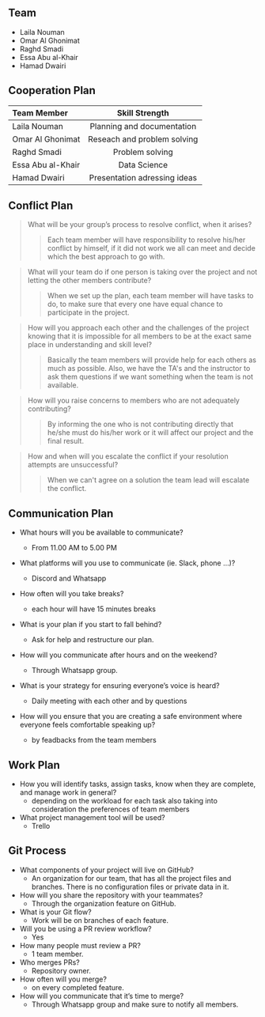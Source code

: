## Team

* Laila Nouman
* Omar Al Ghonimat
* Raghd Smadi
* Essa Abu al-Khair
* Hamad Dwairi

## Cooperation Plan

| Team Member| Skill Strength|
| :---        |    :----:   |
| Laila Nouman      | Planning and documentation |
| Omar Al Ghonimat  | Reseach and problem solving   |
| Raghd Smadi   | Problem solving   |
| Essa Abu al-Khair   | Data Science      |
| Hamad Dwairi   | Presentation adressing ideas    |

## Conflict Plan

> What will be your group’s process to resolve conflict, when it arises?
>> Each team member will have responsibility to resolve his/her conflict by himself, if it did not work we all can meet and decide which the best approach to go with.

> What will your team do if one person is taking over the project and not letting the other members contribute?
>> When we set up the plan, each team member will have tasks to do, to make sure that every one have equal chance to participate in the project.

> How will you approach each other and the challenges of the project knowing that it is impossible for all members to be at the exact same place in understanding and skill level?
>> Basically the team members will provide help for each others as much as possible. Also, we have the TA's and the instructor to ask them questions if we want something when the team is not available.

> How will you raise concerns to members who are not adequately contributing?
>> By informing the one who is not contributing directly that he/she must do his/her work or it will affect our project and the final result.

> How and when will you escalate the conflict if your resolution attempts are unsuccessful?
>> When we can't agree on a solution the team lead will escalate the conflict.

## Communication Plan

* What hours will you be available to communicate?

  * From 11.00 AM to 5.00 PM

* What platforms will you use to communicate (ie. Slack, phone …)?
  * Discord and Whatsapp

* How often will you take breaks?
  * each hour will have 15 minutes breaks

* What is your plan if you start to fall behind?
  * Ask for help and restructure our plan.

* How will you communicate after hours and on the weekend?
  * Through Whatsapp group.

* What is your strategy for ensuring everyone’s voice is heard?
  * Daily meeting with each other and by questions

* How will you ensure that you are creating a safe environment where everyone feels comfortable speaking up?
  * by feadbacks from the team members

## Work Plan

* How you will identify tasks, assign tasks, know when they are complete, and manage work in general?
  * depending on the workload for each task also taking into consideration the preferences of team members
* What project management tool will be used?
  * Trello

## Git Process

* What components of your project will live on GitHub?
  * An organization for our team, that has all the project files and branches. There is no configuration files or private data in it.
* How will you share the repository with your teammates?
  * Through the organization feature on GitHub.
* What is your Git flow?
  * Work will be on branches of each feature.
* Will you be using a PR review workflow?
  * Yes
* How many people must review a PR?
  * 1 team member.
* Who merges PRs?
  * Repository owner.
* How often will you merge?
  * on every completed feature.
* How will you communicate that it’s time to merge?
  * Through Whatsapp group and make sure to notify all members.
